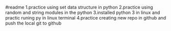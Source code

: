 #readme
1.practice using set data structure in python
2.practice using random and string modules in the python
3.installed python 3 in linux and practic runing py in linux terminal
4.practice creating new repo in github and push the local git to github
